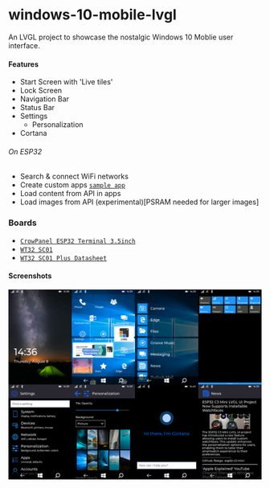 
# windows-10-mobile-lvgl

An LVGL project to showcase the nostalgic Windows 10 Moblie user interface.


#### Features
- Start Screen with 'Live tiles'
- Lock Screen
- Navigation Bar
- Status Bar
- Settings 
    - Personalization
- Cortana

###### On ESP32
- Search & connect WiFi networks
- Create custom apps [`sample app`](hal/esp32/apps/sample/sample.cpp)
- Load content from API in apps
- Load images from API (experimental)[PSRAM needed for larger images]

### Boards

- [`CrowPanel ESP32 Terminal 3.5inch`](https://www.elecrow.com/esp-terminal-with-esp32-3-5-inch-parallel-480x320-tft-capacitive-touch-display-rgb-by-chip-ili9488.html)
- [`WT32 SC01`](resources/WT32-SC01-datasheet.pdf)
- [`WT32 SC01 Plus Datasheet`](resources/ZX3D50CE02S-USRC-4832+Datasheet.pdf)

#### Screenshots

![w10m](screenshots/windows-10-mobile.png?raw=true "w10m")

